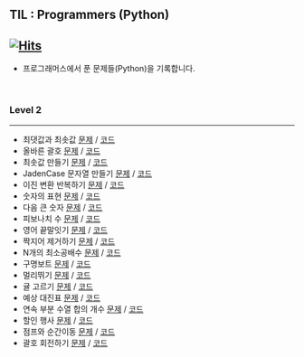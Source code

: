 ## TIL : Programmers (Python)
[![Hits](https://hits.seeyoufarm.com/api/count/incr/badge.svg?url=https%3A%2F%2Fgithub.com%2Fddururiiiiiii%2Fprogrammers-python&count_bg=%233D7CC8&title_bg=%23555555&icon=&icon_color=%23E7E7E7&title=hits&edge_flat=false)](https://hits.seeyoufarm.com)
-----
- 프로그래머스에서 푼 문제들(Python)을 기록합니다.

<br>

### Level 2

----
- 최댓값과 최솟값 [문제](https://school.programmers.co.kr/learn/courses/30/lessons/12939) / [코드](https://github.com/ddururiiiiiii/programmers-python/blob/main/programmers/level2/241117%20%EC%B5%9C%EB%8C%80%EA%B0%92%EA%B3%BC%20%EC%B5%9C%EC%86%9F%EA%B0%92.py)
- 올바른 괄호 [문제](https://school.programmers.co.kr/learn/courses/3/lessons/1290드) / [코드](https://github.com/ddururiiiiiii/programmers-python/blob/main/programmers/level2/241117%20%EC%98%AC%EB%B0%94%EB%A5%B8%20%EA%B4%84%ED%98%B8.py)
- 최솟값 만들기 [문제](https://school.programmers.co.kr/learn/courses/30/lessons/12941) / [코드](https://github.com/ddururiiiiiii/programmers-python/blob/main/programmers/level2/241118%20%EC%B5%9C%EC%86%9F%EA%B0%92%20%EB%A7%8C%EB%93%A4%EA%B8%B0.py)
- JadenCase 문자열 만들기 [문제](https://school.programmers.co.kr/learn/courses/30/lessons/12951) / [코드](https://github.com/ddururiiiiiii/programmers-python/blob/main/programmers/level2/241118%20JadenCase%20%EB%AC%B8%EC%9E%90%EC%97%B4%20%EB%A7%8C%EB%93%A4%EA%B8%B0.py)
- 이진 변환 반복하기 [문제](https://school.programmers.co.kr/learn/courses/30/lessons/70129) / [코드](https://github.com/ddururiiiiiii/programmers-python/blob/main/programmers/level2/241119%20%EC%88%AB%EC%9E%90%EC%9D%98%20%ED%91%9C%ED%98%84.py)
- 숫자의 표현 [문제](https://school.programmers.co.kr/learn/courses/30/lessons/12924) / [코드](https://github.com/ddururiiiiiii/programmers-python/blob/main/programmers/level2/241119%20%EC%9D%B4%EC%A7%84%20%EB%B3%80%ED%99%98%20%EB%B0%98%EB%B3%B5%ED%95%98%EA%B8%B0.py)
- 다음 큰 숫자 [문제](https://school.programmers.co.kr/learn/courses/30/lessons/12911) / [코드](https://github.com/ddururiiiiiii/programmers-python/blob/main/programmers/level2/241120%20%EB%8B%A4%EC%9D%8C%20%ED%81%B0%20%EC%88%AB%EC%9E%90.py)
- 피보나치 수 [문제](https://school.programmers.co.kr/learn/courses/30/lessons/12945) / [코드](https://github.com/ddururiiiiiii/programmers-python/blob/main/programmers/level2/241120%20%ED%94%BC%EB%B3%B4%EB%82%98%EC%B9%98%20%EC%88%98.py)
- 영어 끝말잇기 [문제](https://school.programmers.co.kr/learn/courses/30/lessons/12981) / [코드](https://github.com/ddururiiiiiii/programmers-python/blob/main/programmers/level2/241121%20%EC%98%81%EC%96%B4%20%EB%81%9D%EB%A7%90%EC%9E%87%EA%B8%B0.py)
- 짝지어 제거하기 [문제](https://school.programmers.co.kr/learn/courses/30/lessons/12973) / [코드](https://github.com/ddururiiiiiii/programmers-python/blob/main/programmers/level2/241121%20%EC%A7%9D%EC%A7%80%EC%96%B4%20%EC%A0%9C%EA%B1%B0%ED%95%98%EA%B8%B0.py)
- N개의 최소공배수 [문제](https://school.programmers.co.kr/learn/courses/30/lessons/12953) / [코드](https://github.com/ddururiiiiiii/programmers-python/blob/main/programmers/level2/241122%20N%EA%B0%9C%EC%9D%98%20%EC%B5%9C%EC%86%8C%EA%B3%B5%EB%B0%B0%EC%88%98.py)
- 구명보트 [문제](https://school.programmers.co.kr/learn/courses/30/lessons/42885) / [코드](https://github.com/ddururiiiiiii/programmers-python/blob/main/programmers/level2/241122%20%EA%B5%AC%EB%A9%8D%EB%B3%B4%ED%8A%B8.py)
- 멀리뛰기 [문제](https://school.programmers.co.kr/learn/courses/30/lessons/12914) / [코드](https://github.com/ddururiiiiiii/programmers-python/blob/main/programmers/level2/241123%20%EB%A9%80%EB%A6%AC%EB%9B%B0%EA%B8%B0.py)
- 귤 고르기 [문제](https://school.programmers.co.kr/learn/courses/30/lessons/138476) / [코드](https://github.com/ddururiiiiiii/programmers-python/blob/main/programmers/level2/241124%20%EA%B7%A4%20%EA%B3%A0%EB%A5%B4%EA%B8%B0.py)
- 예상 대진표 [문제](https://school.programmers.co.kr/learn/courses/30/lessons/12985) / [코드](https://github.com/ddururiiiiiii/programmers-python/blob/main/programmers/level2/241127%20%EC%98%88%EC%83%81%20%EB%8C%80%EC%A7%84%ED%91%9C.py)
- 연속 부분 수열 합의 개수 [문제](https://school.programmers.co.kr/learn/courses/30/lessons/131701) / [코드](https://github.com/ddururiiiiiii/programmers-python/blob/main/programmers/level2/241128%20%EC%97%B0%EC%86%8D%20%EB%B6%80%EB%B6%84%20%EC%88%98%EC%97%B4%20%ED%95%A9%EC%9D%98%20%EA%B0%9C%EC%88%98.py)
- 할인 행사 [문제](https://school.programmers.co.kr/learn/courses/30/lessons/131127) / [코드](https://github.com/ddururiiiiiii/programmers-python/blob/main/programmers/level2/241129%20%ED%95%A0%EC%9D%B8%ED%96%89%EC%82%AC.py)
- 점프와 순간이동 [문제](https://school.programmers.co.kr/learn/courses/30/lessons/12980) / [코드](https://github.com/ddururiiiiiii/programmers-python/blob/main/programmers/level2/241202%20%EC%A0%90%ED%94%84%EC%99%80%20%EC%88%9C%EA%B0%84%20%EC%9D%B4%EB%8F%99.py)
- 괄호 회전하기 [문제](https://school.programmers.co.kr/learn/courses/30/lessons/76502) / [코드](https://github.com/ddururiiiiiii/programmers-python/blob/main/programmers/level2/241202%20%EA%B4%84%ED%98%B8%20%ED%9A%8C%EC%A0%84%ED%95%98%EA%B8%B0.py)